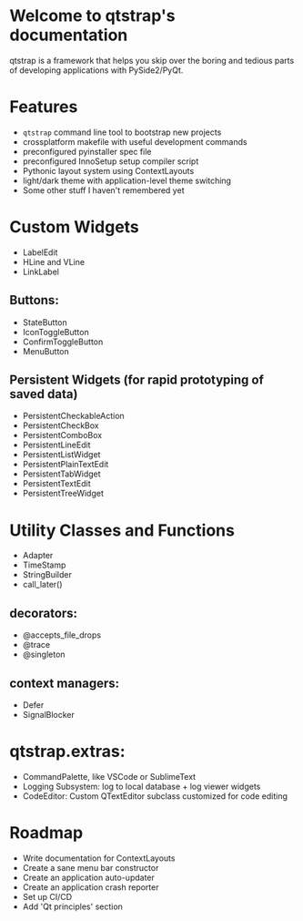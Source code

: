 # Welcome to qtstrap's documentation

qtstrap is a framework that helps you skip over the boring and tedious parts of developing applications with PySide2/PyQt. 

# Features

- `qtstrap` command line tool to bootstrap new projects
- crossplatform makefile with useful development commands
- preconfigured pyinstaller spec file
- preconfigured InnoSetup setup compiler script
- Pythonic layout system using ContextLayouts
- light/dark theme with application-level theme switching
- Some other stuff I haven't remembered yet

# Custom Widgets

- LabelEdit
- HLine and VLine
- LinkLabel
 
## Buttons:
  - StateButton
  - IconToggleButton
  - ConfirmToggleButton
  - MenuButton

## Persistent Widgets (for rapid prototyping of saved data)
- PersistentCheckableAction
- PersistentCheckBox
- PersistentComboBox
- PersistentLineEdit
- PersistentListWidget
- PersistentPlainTextEdit
- PersistentTabWidget
- PersistentTextEdit
- PersistentTreeWidget

# Utility Classes and Functions
- Adapter
- TimeStamp
- StringBuilder
- call_later()

## decorators:
- @accepts_file_drops
- @trace
- @singleton

## context managers:
- Defer
- SignalBlocker

# qtstrap.extras:
  - CommandPalette, like VSCode or SublimeText
  - Logging Subsystem: log to local database + log viewer widgets
  - CodeEditor: Custom QTextEditor subclass customized for code editing

# Roadmap

- Write documentation for ContextLayouts
- Create a sane menu bar constructor
- Create an application auto-updater
- Create an application crash reporter
- Set up CI/CD
- Add 'Qt principles' section